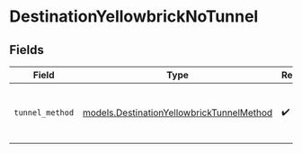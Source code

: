 # DestinationYellowbrickNoTunnel


## Fields

| Field                                                                                        | Type                                                                                         | Required                                                                                     | Description                                                                                  |
| -------------------------------------------------------------------------------------------- | -------------------------------------------------------------------------------------------- | -------------------------------------------------------------------------------------------- | -------------------------------------------------------------------------------------------- |
| `tunnel_method`                                                                              | [models.DestinationYellowbrickTunnelMethod](../models/destinationyellowbricktunnelmethod.md) | :heavy_check_mark:                                                                           | No ssh tunnel needed to connect to database                                                  |